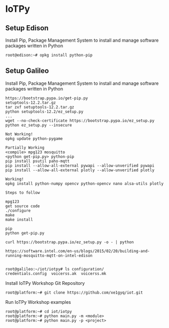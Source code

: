 IoTPy
==

## Setup Edison

Install Pip, Package Management System to install and manage software packages written in Python

    root@edison:~# opkg install python-pip

## Setup Galileo

Install Pip, Package Management System to install and manage software packages written in Python

    https://bootstrap.pypa.io/get-pip.py
    setuptools-12.2.tar.gz
    tar zxf setuptools-12.2.tar.gz
    python setuptools-12.2/ez_setup.py
    ...
    wget --no-check-certificate https://bootstrap.pypa.io/ez_setup.py
    python ez_setup.py --insecure
    
    Not Working!
    opkg update python-pygame
    
    Partially Working
    <compile> mpg123 mosquitto
    <python get-pip.py> python-pip
    pip install psutil paho-mqtt
    pip install --allow-all-external pywapi --allow-unverified pywapi
    pip install --allow-all-external plotly --allow-unverified plotly
    
    Working!
    opkg install python-numpy opencv python-opencv nano alsa-utils plotly

    Steps to follow

    mpg123
    get source code
    ./configure
    make
    make install
    
    pip
    python get-pip.py
    
    curl https://bootstrap.pypa.io/ez_setup.py -o - | python
    
    https://software.intel.com/en-us/blogs/2015/02/20/building-and-running-mosquitto-mqtt-on-intel-edison
    

    root@galileo:~/iot/iotpy# ls configuration/
    credentials.config  voicerss.ak  voicerss.mk


Install IoTPy Workshop Git Repository

    root@platform:~# git clone https://github.com/xe1gyq/iot.git
    
Run IoTPy Workshop examples

    root@platform:~# cd iot/iotpy
    root@platform:~# python main.py -m <module>
    root@platform:~# python main.py -p <project>

